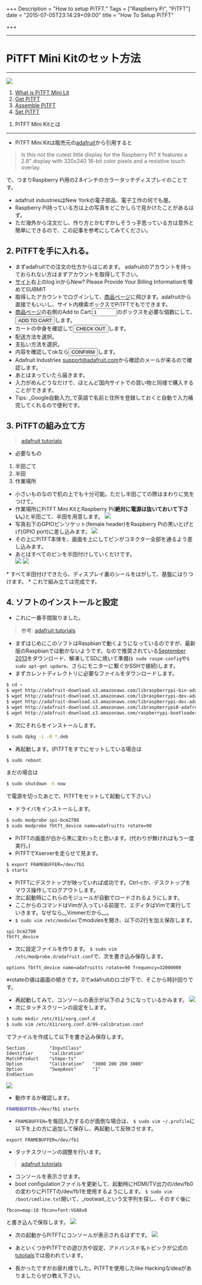 +++
Description = "How to setup PiTFT."
Tags = ["Raspberry Pi", "PiTFT"]
date = "2015-07-05T23:14:29+09:00"
title = "How To Setup PiTFT"

+++


***
PiTFT Mini Kitのセット方法
===

***
![](/images/20150705/pitft.jpg)


1. <a href="#pos1">What is PiTFT Mini Lit</a>
2. <a href="#pos2">Get PiTFT</a>
3. <a href="#pos3">Assemble PiTFT</a>
4. <a href="#pos4">Set PiTFT</a>

<a id="pos1"></a>
1. PiTFT Mini Kitとは
---

* PiTFT Mini Kitは販売元の[adafruit](https://www.adafruit.com/products/1601)から引用すると
>Is this not the cutest little display for the Raspberry Pi? It features a 2.8" display with 320x240 16-bit color pixels and a resistive touch overlay.

で、つまりRaspberry Pi用の2.8インチのカラータッチディスプレイのことです。

* adafruit industriesはNew Yorkの電子部品、電子工作の何でも屋。
* Raspberry Pi持っている方は上の写真をどこかしらで見かけたことがあるはず。
* ただ海外から注文だし、作り方とかむずかしそうっ手思っている方は意外と簡単にできるので、この記事を参考にしてみてください。

<a id="pos2"></a>
2. PiTFTを手に入れる。
---

* まずadafruitでの注文の仕方からはじめます。
adafruitのアカウントを持っておられない方はまずアカウントを取得して下さい。
* [サイト](http://www.adafruit.com/)右上のlog inからNew? Please Provide Your Billing Informationを埋めてSUBMIT
* 取得したアカウントでログインして、[商品ページ](https://www.adafruit.com/products/1601)に飛びます。adafruitから直接でもいいし、サイト内検索ボックスでPiTFTでもでできます。
* [商品ページ](https://www.adafruit.com/products/1601)の右側のAdd to Cart:<input type="test" size="5" value="1"></input>のボックスを必要な個数にして、<button>ADD TO CART</button>します。
* カートの中身を確認して<button>CHECK OUT</button>します。
* 配送方法を選択。
* 支払い方法を選択。
* 内容を確認してokなら<button>CONFIRM</button>します。
* Adafruit Industries <support@adafruit.com>から確認のメールが来るので確認します。
* あとはまっていたら届きます。
* 入力がめんどうなだけで、ほとんど国内サイトでの買い物と同様で購入することができます。
* Tips: _Google自動入力_で英語で名前と住所を登録しておくと自動で入力補完してくれるので便利です。

<a id="pos3"></a>
3. PiTFTの組み立て方
---
>[adafruit tutorials](http://learn.adafruit.com/adafruit-pitft-28-inch-resistive-touchscreen-display-raspberry-pi/assembly)

* 必要なもの
1. 半田ごて
2. 半田
3. 作業場所
* 小さいものなので机の上でも十分可能。ただし半田ごての際はまわりに気をつけて。
* 作業場所にPiTFT Mini KitとRaspberry Pi(__絶対に電源は抜いておいて下さい。__)と半田ごて、半田を用意します。
![](/images/20150705/raspberry_pi_parts.jpg)
* 写真右下のGPIOピンソケット(female header)をRaspberry Piの黒いとげとげ(GPIO port)に差し込みます。
![](/images/20150705/raspberry_pi_tallheader.jpg)
* その上にPiTFT本体を、画面を上にしてピンがコネクター全部を通るよう差し込みます。
* あとはすべてのピンを半田付けしていくだけです。  
![](/images/20150705/raspberry_pi_solder1.jpg)
![](/images/20150705/raspberry_pi_solder2.jpg)
<div style="clear: both;"> </div>
* すべて半田付けできたら、ディスプレイ裏のシールをはがして、基盤にはりつけます。
* これで組み立ては完成です。

<a id="pos4"></a>
4. ソフトのインストールと設定
---
* これに一番手間取りました。
>参考: [adafruit tutorials](http://learn.adafruit.com/adafruit-pitft-28-inch-resistive-touchscreen-display-raspberry-pi/software-installation)
* まずはじめにこのソフトはRaspbianで動くようになっているのですが、最新版のRaspbianでは動かないようです。なので推奨されている[September 2013]( http://downloads.raspberrypi.org/raspbian/images/raspbian-2013-09-27/2013-09-25-wheezy-raspbian.zip)をダウンロード、解凍してSDに焼いて準備(`$ sudo raspe-config`や`$ sudo apt-get updare`、さらにモニターに繋ぐかSSHで接続)します。
* まずカレントディレクトリに必要なファイルをダウンロードします。
```sh
$ cd ~
$ wget http://adafruit-download.s3.amazonaws.com/libraspberrypi-bin-adafruit.deb
$ wget http://adafruit-download.s3.amazonaws.com/libraspberrypi-dev-adafruit.deb
$ wget http://adafruit-download.s3.amazonaws.com/libraspberrypi-doc-adafruit.deb
$ wget http://adafruit-download.s3.amazonaws.com/libraspberrypi0-adafruit.deb
$ wget http://adafruit-download.s3.amazonaws.com/raspberrypi-bootloader-adafruit-112613.deb
```
* 次にそれらをインストールします。
```sh
$ sudo dpkg -i -B *.deb
```
* 再起動します。(PiTFTをすでにセットしている場合は
```sh
$ sudo reboot
```
まだの場合は
```sh
$ sudo shutdown -h now
```
で電源を切ったあとで、PiTFTをセットして起動して下さい。)
* ドライバをインストールします。
```sh
$ sudo modprobe spi-bcm2708
$ sudo modprobe fbtft_device name=adafruitts rotate=90
```
* PiTFTの画面が白から黒に変わったと思います。(代わりが無ければもう一度実行。)
* PiTFTでXserverを走らせて見ます。
```sh
$ export FRAMEBUFFER=/dev/fb1
$ startx
```
* PiTFTにデスクトップが映っていれば成功です。Ctrl-cか、デスクトップをマウス操作してログアウトします。
* 次に起動時にこれらのモジュールが自動でロードされるようにします。
* ここからのコマンドはVimが入っている前提で、エディタはVimで実行していきます。なぜなら__Vimmerだから__。
* `$ sudo vim /etc/modules`でmodulesを開き、以下の2行を加え保存します。
```
spi-bcm2708
fbtft_device
```
* 次に設定ファイルを作ります。
`$ sudo vim /etc/modprobe.d/adafruit.conf`で、次を書き込み保存します。
```
options fbtft_device name=adafruitts rotate=90 frequency=32000000
```
※rotateの値は画面の傾きです。0でadafruitのロゴが下で、そこから時計回りです。
* 再起動してみて、コンソールの表示が以下のようになっているかみます。
![](/images/20150705/raspberry_pi_dmesgdetect.png)
* 次にタッチスクリーンの設定をします。
```sh
$ sudo mkdir /etc/X11/xorg.conf.d
$ sudo vim /etc/X11/xorg.conf.d/99-calibration.conf
```
でファイルを作成して以下を書き込み保存します。
```
Section         "InputClass"
Identifier      "calibration"
MatchProduct    "stmpe-ts"
Option          "Calibration"   "3800 200 200 3800"
Option          "SwapAxes"      "1"
EndSection
```
![](/images/20150705/raspberry_pi_xorgconf.png)
* 動作するか確認します。
```sh
FRAMEBUFFER=/dev/fb1 startx
```
* `FRAMEBUFFER=`を毎回入力するのが面倒な場合は、
`$ sudo vim ~/.profile`に以下を上の方に追加して保存し、再起動して反映させます。
```
export FRAMEBUFFER=/dev/fb1
```
* タッチスクリーンの調整を行います。
> [adafruit tutorials](http://learn.adafruit.com/adafruit-pitft-28-inch-resistive-touchscreen-display-raspberry-pi/touchscreen-install-and-calibrate)

* コンソールを表示させます。
* boot configulationファイルを更新して、起動時にHDMI/TV出力の/dev/fb0の変わりにPiTFTの/dev/fb1を使用するようにします。
`$ sudo vim /boot/cmdline.txt`開いて、_rootwait_という文字列を探し、そのすぐ後に
```
fbcon=map:10 fbcon=font:VGA8x8
```
と書き込んで保存します。
![](/images/20150705/raspberry_pi_fbcon.png)
* 次の起動からPiTFTにコンソールが表示されるはずです。
![](/images/20150705/raspberry_pi_1601console_LRG.jpg)

* あといくつかPiTFTでの遊び方や設定、アドバンスド名トピックが公式の[tutolials](http://learn.adafruit.com/adafruit-pitft-28-inch-resistive-touchscreen-display-raspberry-pi/overview)では扱われています。

* 長かったですがお疲れ様でした。PiTFTを使用したlike Hackingなideaがありましたらぜひ教え下さい。
